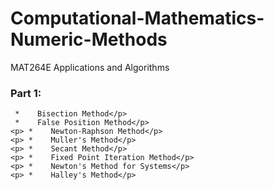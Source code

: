 # Computational-Mathematics-Numeric-Methods
MAT264E Applications and Algorithms

### Part 1:
     *    Bisection Method</p>
     *    False Position Method</p>
    <p> *    Newton-Raphson Method</p>
    <p> *    Muller's Method</p>
    <p> *    Secant Method</p>
    <p> *    Fixed Point Iteration Method</p>
    <p> *    Newton's Method for Systems</p>
    <p> *    Halley's Method</p>
